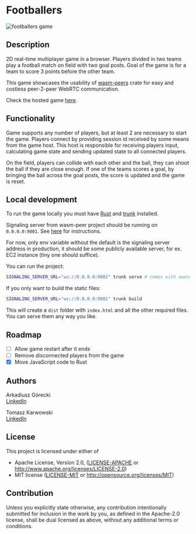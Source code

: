 # Footballers
<img style="display: block; margin-left: auto; margin-right: auto" src="https://i.imgur.com/111ChMK.png" alt="footballers game">

## Description
2D real-time multiplayer game in a browser.
Players divided in two teams play a football match on field with two goal posts.
Goal of the game is for a team to score 3 points before the other team.

This game showcases the usability of [wasm-peers](https://github.com/wasm-peers/wasm-peers#readme) crate for easy and costless peer-2-peer WebRTC communication.

Check the hosted game [here](http://wasm-peers-footballers.s3-website.eu-central-1.amazonaws.com/).

## Functionality
Game supports any number of players, but at least 2 are necessary to start the game.
Players connect by providing session id received by some means from the game host.
This host is responsible for receiving players input, calculating game state and sending updated state to all connected players.

On the field, players can collide with each other and the ball, they can shoot the ball if they are close enough.
If one of the teams scores a goal, by bringing the ball across the goal posts, the score is updated and the game is reset.

## Local development
To run the game locally you must have [Rust](https://www.rust-lang.org/tools/install)
and [trunk](https://trunkrs.dev/) installed.

Signaling server from wasm-peer project should be running on `0.0.0.0:9001`.
See [here](https://github.com/wasm-peers/wasm-peers/tree/main/signaling-server) for instructions.

For now, only env variable without the default is the signaling server address
in production, it should be some publicly available server, for ex. EC2 instance (tiny one should suffice).

You can run the project:
```bash
SIGNALING_SERVER_URL="ws://0.0.0.0:9001" trunk serve # comes with awesome hot-reloading
```

If you only want to build the static files:
```bash
SIGNALING_SERVER_URL="ws://0.0.0.0:9001" trunk build
```

This will create a `dist` folder with `index.html` and all the other required files.
You can serve them any way you like.

## Roadmap
- [ ] Allow game restart after it ends
- [ ] Remove disconnected players from the game
- [x] Move JavaScript code to Rust

## Authors

Arkadiusz Górecki  
[LinkedIn](https://www.linkedin.com/in/arkadiusz-gorecki/)

Tomasz Karwowski  
[LinkedIn](https://www.linkedin.com/in/tomek-karwowski/)

## License

This project is licensed under either of

* Apache License, Version 2.0, ([LICENSE-APACHE](LICENSE-APACHE) or http://www.apache.org/licenses/LICENSE-2.0)
* MIT license ([LICENSE-MIT](LICENSE-MIT) or http://opensource.org/licenses/MIT)

## Contribution

Unless you explicitly state otherwise, any contribution intentionally submitted for inclusion in the work by you, as
defined in the Apache-2.0 license, shall be dual licensed as above, without any additional terms or conditions.
